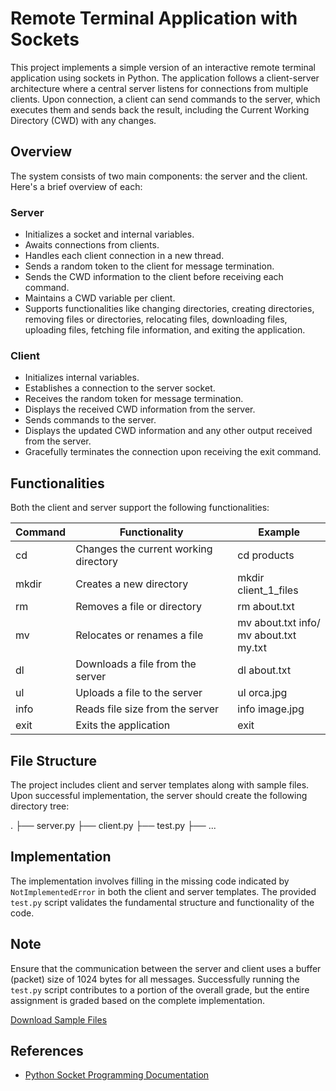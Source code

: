 
# Remote Terminal Application with Sockets

This project implements a simple version of an interactive remote terminal application using sockets in Python. The application follows a client-server architecture where a central server listens for connections from multiple clients. Upon connection, a client can send commands to the server, which executes them and sends back the result, including the Current Working Directory (CWD) with any changes.

## Overview

The system consists of two main components: the server and the client. Here's a brief overview of each:

### Server

- Initializes a socket and internal variables.
- Awaits connections from clients.
- Handles each client connection in a new thread.
- Sends a random token to the client for message termination.
- Sends the CWD information to the client before receiving each command.
- Maintains a CWD variable per client.
- Supports functionalities like changing directories, creating directories, removing files or directories, relocating files, downloading files, uploading files, fetching file information, and exiting the application.

### Client

- Initializes internal variables.
- Establishes a connection to the server socket.
- Receives the random token for message termination.
- Displays the received CWD information from the server.
- Sends commands to the server.
- Displays the updated CWD information and any other output received from the server.
- Gracefully terminates the connection upon receiving the exit command.

## Functionalities

Both the client and server support the following functionalities:

| Command | Functionality                             | Example       |
|---------|-------------------------------------------|---------------|
| cd      | Changes the current working directory     | cd products  |
| mkdir   | Creates a new directory                   | mkdir client_1_files |
| rm      | Removes a file or directory               | rm about.txt |
| mv      | Relocates or renames a file               | mv about.txt info/ <br> mv about.txt my.txt |
| dl      | Downloads a file from the server          | dl about.txt |
| ul      | Uploads a file to the server              | ul orca.jpg |
| info    | Reads file size from the server           | info image.jpg |
| exit    | Exits the application                     | exit          |

## File Structure

The project includes client and server templates along with sample files. Upon successful implementation, the server should create the following directory tree:

.
├── server.py
├── client.py
├── test.py
├── ...


## Implementation

The implementation involves filling in the missing code indicated by `NotImplementedError` in both the client and server templates. The provided `test.py` script validates the fundamental structure and functionality of the code.

## Note

Ensure that the communication between the server and client uses a buffer (packet) size of 1024 bytes for all messages. Successfully running the `test.py` script contributes to a portion of the overall grade, but the entire assignment is graded based on the complete implementation.

[Download Sample Files](sample_files.zip)

## References

- [Python Socket Programming Documentation](https://docs.python.org/3/library/socket.html)
